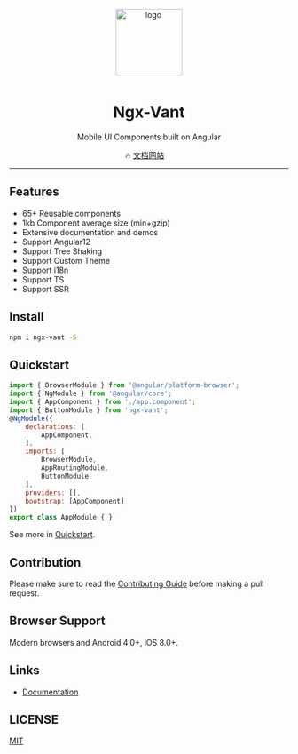 

<p align="center">
    <img alt="logo" src="https://img.yzcdn.cn/vant/logo.png" width="120" height="120" style="margin-bottom: 10px;">
</p>

<h1 align="center">Ngx-Vant</h1>

<p align="center">Mobile UI Components built on Angular</p>

<!-- <p align="center">
    <img src="https://img.shields.io/npm/v/vant.svg?style=flat-square" alt="npm version" />
    <img src="https://img.shields.io/github/workflow/status/youzan/vant/CI/dev?style=flat-square" alt="npm version" />
    <img src="https://img.shields.io/codecov/c/github/youzan/vant/dev.svg?style=flat-square&color=#4fc08d" alt="Coverage Status" />
    <img src="https://img.shields.io/npm/dm/vant.svg?style=flat-square&color=#4fc08d" alt="downloads" />
    <img src="https://img.shields.io/jsdelivr/npm/hm/vant?style=flat-square" alt="Jsdelivr Hits">
    <img src="https://img.badgesize.io/https://unpkg.com/vant/lib/vant.min.js?compression=gzip&style=flat-square&label=gzip%20size&color=#4fc08d" alt="Gzip Size" />
</p> -->

<p align="center">
  🔥 <a href="https://yutao331763646.github.io/yutao331763646/">文档网站</a>
  &nbsp;
  &nbsp;
  
  <!-- 🚀 <a href="https://github.com/youzan/vant-weapp" target="_blank">小程序版</a> -->
</p>

---

## Features

- 65+ Reusable components
- 1kb Component average size (min+gzip)
- Extensive documentation and demos
- Support Angular12
- Support Tree Shaking
- Support Custom Theme
- Support i18n
- Support TS
- Support SSR

## Install

```bash
npm i ngx-vant -S
```

## Quickstart

```js
import { BrowserModule } from '@angular/platform-browser';
import { NgModule } from '@angular/core';
import { AppComponent } from './app.component';
import { ButtonModule } from 'ngx-vant';
@NgModule({
    declarations: [
        AppComponent,
    ],
    imports: [
        BrowserModule,
        AppRoutingModule,
        ButtonModule
    ],
    providers: [],
    bootstrap: [AppComponent]
})
export class AppModule { }
```

See more in [Quickstart](https://yutao331763646.github.io/yutao331763646/#/basic/quickstart).

## Contribution

Please make sure to read the [Contributing Guide](https://yutao331763646.github.io/yutao331763646/#/basic/contribution) before making a pull request.

## Browser Support

Modern browsers and Android 4.0+, iOS 8.0+.


## Links

- [Documentation](https://yutao331763646.github.io/yutao331763646)


## LICENSE

[MIT](https://en.wikipedia.org/wiki/MIT_License)








<!-- 发布：
1、npm run package  等一会儿，等所有等包生成完之后，再执行第二步
2、cd /dist/ngx-vant  执行 npm publish -->